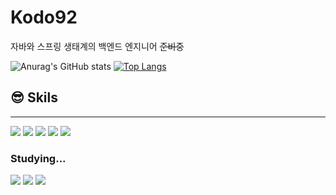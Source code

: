 # Kodo92
자바와 스프링 생태계의 백엔드 엔지니어 ~~준비중~~

![Anurag's GitHub stats](https://github-readme-stats.vercel.app/api?username=Kodo92&count_private=true&show_icons=true)
[![Top Langs](https://github-readme-stats.vercel.app/api/top-langs/?username=Kodo92&layout=compact)](https://github.com/anuraghazra/github-readme-stats)   

## :sunglasses: Skils
---
<img src="https://img.shields.io/badge/Java-007396?style=flat&logo=Java&logoColor=white"/> <img src="https://img.shields.io/badge/C++-00599C?style=flat&logo=C%2B%2B&logoColor=white"/> <img src="https://img.shields.io/badge/Spring-6DB33F?style=flat&logo=Spring&logoColor=white"/> 
<img src="https://img.shields.io/badge/MySQL-4479A1?style=flat&logo=MySQL&logoColor=white"/> <img src="https://img.shields.io/badge/JPA Hibernate-59666C?style=flat&logo=Hibernate&logoColor=white"/> 
### **Studying...**
<img src="https://img.shields.io/badge/Spring Security-6DB33F?style=flat&logo=Spring Security&logoColor=white"/> <img src="https://img.shields.io/badge/Docker-2496ED?style=flat&logo=Docker&logoColor=white"/> <img src="https://img.shields.io/badge/Redis-DC382D?style=flat&logo=Redis&logoColor=white"/> 
